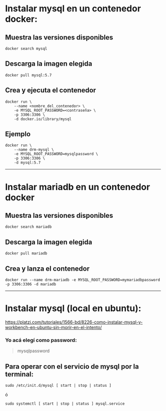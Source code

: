 # Instalar mysql en un contenedor docker:

## Muestra las versiones disponibles
    docker search mysql 

## Descarga la imagen elegida
    docker pull mysql:5.7

## Crea y ejecuta el contenedor
    docker run \
        --name <nombre_del_contenedor> \
        -e MYSQL_ROOT_PASSWORD=<contraseña> \
        -p 3306:3306 \
        -d docker.io/library/mysql

## Ejemplo
    docker run \
        --name drm-mysql \
        -e MYSQL_ROOT_PASSWORD=mysqlpassword \
        -p 3306:3306 \
        -d mysql:5.7

------------------------------------------------

# Instalar mariadb en un contenedor docker

## Muestra las versiones disponibles
    docker search mariadb 

## Descarga la imagen elegida
    docker pull mariadb

## Crea y lanza el contenedor
    docker run --name drm-mariadb -e MYSQL_ROOT_PASSWORD=mymariadbpassword -p 3306:3306 -d mariadb

------------------------------------------------

# Instalar mysql (local en ubuntu):
https://platzi.com/tutoriales/1566-bd/8226-como-instalar-mysql-y-workbench-en-ubuntu-sin-morir-en-el-intento/

### Yo acá elegí como password:
> mysqlpassword

## Para operar con el servicio de mysql por la terminal:
    sudo /etc/init.d/mysql [ start | stop | status ]

ó

    sudo systemctl [ start | stop | status ] mysql.service
